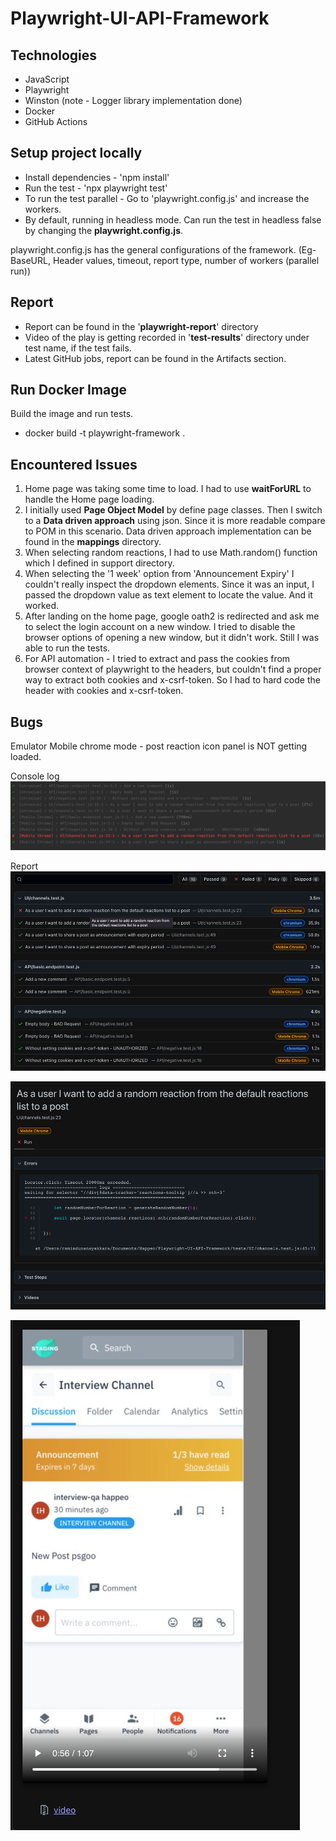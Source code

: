# Playwright-UI-API-Framework

## Technologies
* JavaScript
* Playwright
* Winston (note - Logger library implementation done)
* Docker
* GitHub Actions

## Setup project locally
* Install dependencies - 'npm install'
* Run the test - 'npx playwright test'
* To run the test parallel - Go to 'playwright.config.js' and increase the workers.
* By default, running in headless mode. Can run the test in headless false by changing the **playwright.config.js**.

playwright.config.js has the general configurations of the framework. (Eg- BaseURL, Header values, timeout, report type, number of workers (parallel run))

## Report
* Report can be found in the '**playwright-report**' directory
* Video of the play is getting recorded in '**test-results**' directory under test name, if the test fails.
* Latest GitHub jobs, report can be found in the Artifacts section.

## Run Docker Image

Build the image and run tests.
* docker build -t playwright-framework .

## Encountered Issues 
1. Home page was taking some time to load. I had to use **waitForURL** to handle the Home page loading.
2. I initially used **Page Object Model** by define page classes. Then I switch to a **Data driven approach** using json. Since it is more readable compare to POM in this scenario. Data driven approach implementation can be found in the **mappings** directory.
3. When selecting random reactions, I had to use Math.random() function which I defined in support directory.
4. When selecting the '1 week' option from 'Announcement Expiry' I couldn't really inspect the dropdown elements. Since it was an input, I passed the dropdown value as text element to locate the value. And it worked.
5. After landing on the home page, google oath2 is redirected and ask me to select the login account on a new window. I tried to disable the browser options of opening a new window, but it didn't work. Still I was able to run the tests.
6. For API automation - I tried to extract and pass the cookies from browser context of playwright to the headers, but couldn't find a proper way to extract both cookies and x-csrf-token. So I had to hard code the header with cookies and x-csrf-token. 

## Bugs
Emulator Mobile chrome mode - post reaction icon panel is NOT getting loaded.

Console log
![img.png](readme-screenshots/img.png)

Report
![img.png](readme-screenshots/img_3.png)

![img_1.png](readme-screenshots/img_1.png)

![img_2.png](readme-screenshots/img_2.png)